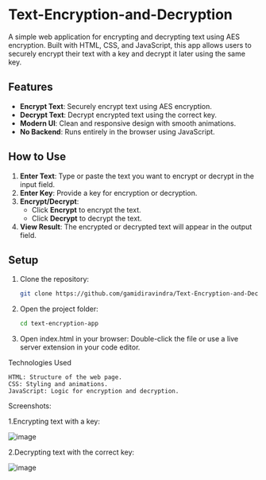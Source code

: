 # Text-Encryption-and-Decryption
A simple web application for encrypting and decrypting text using AES encryption. Built with HTML, CSS, and JavaScript, this app allows users to securely encrypt their text with a key and decrypt it later using the same key.

## Features
- **Encrypt Text**: Securely encrypt text using AES encryption.
- **Decrypt Text**: Decrypt encrypted text using the correct key.
- **Modern UI**: Clean and responsive design with smooth animations.
- **No Backend**: Runs entirely in the browser using JavaScript.

## How to Use
1. **Enter Text**: Type or paste the text you want to encrypt or decrypt in the input field.
2. **Enter Key**: Provide a key for encryption or decryption.
3. **Encrypt/Decrypt**:
   - Click **Encrypt** to encrypt the text.
   - Click **Decrypt** to decrypt the text.
4. **View Result**: The encrypted or decrypted text will appear in the output field.

## Setup
1. Clone the repository:
   ```bash
   git clone https://github.com/gamidiravindra/Text-Encryption-and-Decryption.git
   
2. Open the project folder:
   ```bash
   cd text-encryption-app

3. Open index.html in your browser:
  Double-click the file or use a live server extension in your code editor.

Technologies Used

    HTML: Structure of the web page.
    CSS: Styling and animations.
    JavaScript: Logic for encryption and decryption.

Screenshots:

1.Encrypting text with a key:

![image](https://github.com/user-attachments/assets/6b190b28-248b-48d6-8e1b-daaec29cd22c)

2.Decrypting text with the correct key:

![image](https://github.com/user-attachments/assets/0d86b6e1-43b9-4e66-ac9e-405eaed563f0)


